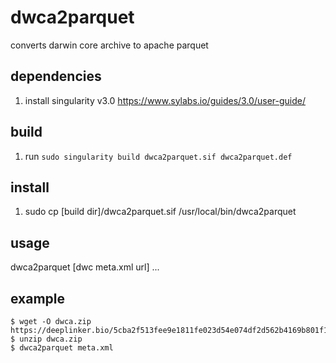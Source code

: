 # dwca2parquet
converts darwin core archive to apache parquet

## dependencies

1. install singularity v3.0 https://www.sylabs.io/guides/3.0/user-guide/


## build

1. run ```sudo singularity build dwca2parquet.sif dwca2parquet.def```

## install

1. sudo cp [build dir]/dwca2parquet.sif /usr/local/bin/dwca2parquet

## usage 

dwca2parquet [dwc meta.xml url] ...

## example

```console
$ wget -O dwca.zip https://deeplinker.bio/5cba2f513fee9e1811fe023d54e074df2d562b4169b801f15abacd772e7528f8 
$ unzip dwca.zip
$ dwca2parquet meta.xml

